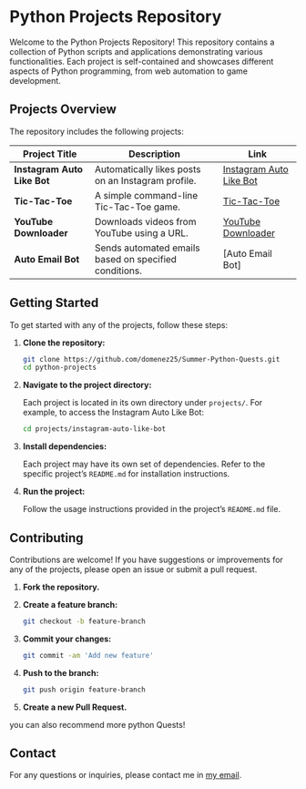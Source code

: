 # Python Projects Repository

Welcome to the Python Projects Repository! This repository contains a collection of Python scripts and applications demonstrating various functionalities. Each project is self-contained and showcases different aspects of Python programming, from web automation to game development.

## Projects Overview

The repository includes the following projects:

| Project Title               | Description                                        | Link                                                         |
| --------------------------- | -------------------------------------------------- | ------------------------------------------------------------ |
| **Instagram Auto Like Bot** | Automatically likes posts on an Instagram profile. | [Instagram Auto Like Bot](instagram%20auto%20like/README.md) |
| **Tic-Tac-Toe** | A simple command-line Tic-Tac-Toe game. | [Tic-Tac-Toe](tictactoe/README.md) |
| **YouTube Downloader** | Downloads videos from YouTube using a URL. | [YouTube Downloader](youtube_downloader/README.md) |
| **Auto Email Bot** | Sends automated emails based on specified conditions. | [Auto Email Bot] |

## Getting Started

To get started with any of the projects, follow these steps:

1. **Clone the repository:**

   ```bash
   git clone https://github.com/domenez25/Summer-Python-Quests.git
   cd python-projects
   ```

2. **Navigate to the project directory:**

   Each project is located in its own directory under `projects/`. For example, to access the Instagram Auto Like Bot:

   ```bash
   cd projects/instagram-auto-like-bot
   ```

3. **Install dependencies:**

   Each project may have its own set of dependencies. Refer to the specific project’s `README.md` for installation instructions.

4. **Run the project:**

   Follow the usage instructions provided in the project’s `README.md` file.

## Contributing

Contributions are welcome! If you have suggestions or improvements for any of the projects, please open an issue or submit a pull request.

1. **Fork the repository.**
2. **Create a feature branch:**

   ```bash
   git checkout -b feature-branch
   ```

3. **Commit your changes:**

   ```bash
   git commit -am 'Add new feature'
   ```

4. **Push to the branch:**

   ```bash
   git push origin feature-branch
   ```

5. **Create a new Pull Request.**

you can also recommend more python Quests!

## Contact

For any questions or inquiries, please contact me in [my email](mailto:bouzara.zakaria.25@gmail.com).
